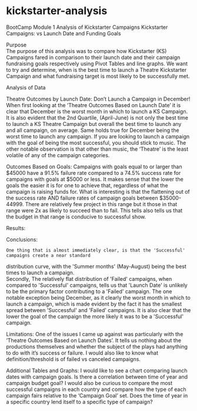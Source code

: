 # kickstarter-analysis
BootCamp Module 1 Analysis of Kickstarter Campaigns
Kickstarter Campaigns: vs Launch Date and Funding Goals 

Purpose 	
The purpose of this analysis was to compare how Kickstarter (KS) Campaigns fared in
comparison to their launch date and their campaign fundraising goals respectively using Pivot Tables
and line graphs. We want to try and determine, when is the best time to launch a Theatre Kickstarter 
Campaign and what fundraising target is most likely to be successfully met.

Analysis of Data

Theatre Outcomes by Launch Date:
	Don’t Launch a Campaign in December! When first looking at the ‘Theatre Outcomes Based on 
Launch Date’ it is clear that December is the worst month in which to launch a KS Campaign.  It is also 
evident that the 2nd Quartile, (April-June) is not only the best time to launch a KS Theatre Campaign but 
overall the best time to launch any and all campaign, on average. Same holds true for December being 
the worst time to launch any campaign. If you are looking to launch a campaign with the goal of being 
the most successful, you should stick to music. The other notable observation is that other than music, 
the ‘Theatre’ is the least volatile of any of the campaign categories. 

Outcomes Based on Goals:
	Campaigns with goals equal to or larger than $45000 have a 91.5% failure rate compared to a 
74.5% success rate for campaigns with goals at $5000 or less. It makes sense that the lower the goals 
the easier it is for one to achieve that, regardless of what the campaign is raising funds for. What is 
interesting is that the flattening out of the success rate AND failure rates of campaign goals between 
$35000-44999. There are relatively few project in this range but it those in that range were 2x as likely 
to succeed than to fail. This tells also tells us that the budget in that range is conducive to successful 
show.   

Results:

Conclusions:

	One thing that is almost immediately clear, is that the 'Successful' campaigns create a near standard 
distribution curve, with the 'Summer months' (May-August) being the best times to launch a campaign.   
Secondly, The relatively flat distribution of 'Failed' campaigns, when compared to 'Successful' 
campaigns, tells us that 'Launch Date' is unlikely to be the primary factor contributing to a 'Failed' 
campaign. The one notable exception being December, as it clearly the worst month in which to launch 
a campaign, which is made evident by the fact it has the smallest spread between 'Successful' and 
'Failed' campaigns.  It is also clear that the lower the goal of the campaign the more likely it was to be a 
'Successful' campaign.

Limitations:
	One of the issues I came up against was particularly with the ‘Theatre Outcomes Based on 
Launch Dates’. It tells us nothing about the productions themselves and whether the subject of the plays 
had anything to do with it’s success or failure.  I would also like to know what definition/threshold is of 
failed vs canceled campaigns.  

Additional Tables and Graphs:
I would like to see a chart comparing launch dates with campaign goals. Is there a correlation 
between time of year and campaign budget goal? I would also be curious to compare the most 
successful campaigns in each country and compare how the type of each campaign fairs relative to the 
‘Campaign Goal’ set. Does the time of year in a specific country lend itself to a specific type of 
campaign? 
